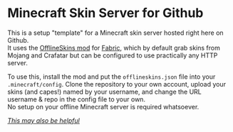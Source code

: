 # Minecraft Skin Server for Github

This is a setup "template" for a Minecraft skin server hosted right here on Github.  
It uses the [OfflineSkins mod](https://www.curseforge.com/minecraft/mc-mods/offlineskins-fabric) for [Fabric](https://fabricmc.net), which by default grab skins from Mojang and Crafatar but can be configured to use practically any HTTP server.

To use this, install the mod and put the `offlineskins.json` file into your `.minecraft/config`. Clone the repository to your own account, upload your skins (and capes!) named by your username, and change the URL username & repo in the config file to your own.  
No setup on your offline Minecraft server is required whatsoever.

_[This may also be helpful](https://github.com/gmag224/MultiMC5-Offline)_